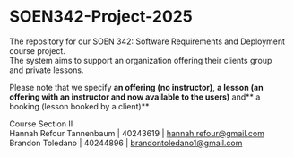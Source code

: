 # SOEN342-Project-2025
The repository for our SOEN 342: Software Requirements and Deployment course project.  
The system aims to support an organization offering their clients group  
and private lessons.  

Please note that we specify **an offering (no instructor)**, **a lesson (an offering with an instructor and now available to the users)** and** a booking (lesson booked by a client)**
  
Course Section II  
Hannah Refour Tannenbaum | 40243619 | hannah.refour@gmail.com  
Brandon Toledano | 40244896 | brandontoledano1@gmail.com
